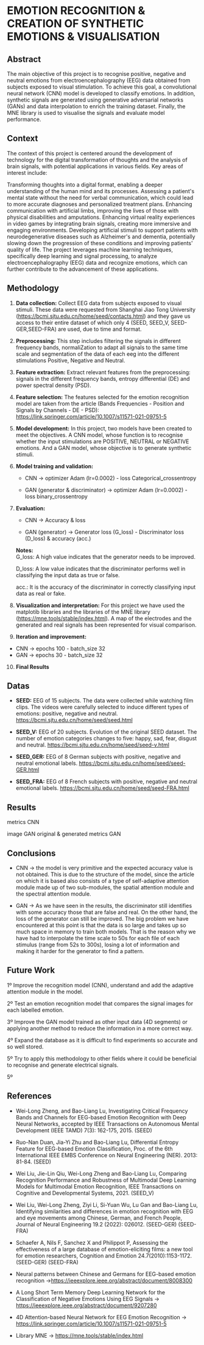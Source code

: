# EMOTION RECOGNITION & CREATION OF SYNTHETIC EMOTIONS & VISUALISATION

## Abstract
The main objective of this project is to recognise positive, negative and neutral emotions from electroencephalography (EEG) data obtained from subjects exposed to visual stimulation. To achieve this goal, a convolutional neural network (CNN) model is developed to classify emotions. In addition, synthetic signals are generated using generative adversarial networks (GANs) and data interpolation to enrich the training dataset. Finally, the MNE library is used to visualise the signals and evaluate model performance.

## Context
The context of this project is centered around the development of technology for the digital transformation of thoughts and the analysis of brain signals, with potential applications in various fields. Key areas of interest include:

Transforming thoughts into a digital format, enabling a deeper understanding of the human mind and its processes.
Assessing a patient's mental state without the need for verbal communication, which could lead to more accurate diagnoses and personalized treatment plans.
Enhancing communication with artificial limbs, improving the lives of those with physical disabilities and amputations.
Enhancing virtual reality experiences in video games by integrating brain signals, creating more immersive and engaging environments.
Developing artificial stimuli to support patients with neurodegenerative diseases such as Alzheimer's and dementia, potentially slowing down the progression of these conditions and improving patients' quality of life.
The project leverages machine learning techniques, specifically deep learning and signal processing, to analyze electroencephalography (EEG) data and recognize emotions, which can further contribute to the advancement of these applications.


## Methodology

1. **Data collection:** Collect EEG data from subjects exposed to visual stimuli. These data were requested from Shanghai Jiao Tong University (https://bcmi.sjtu.edu.cn/home/seed/contacts.html) and they gave us access to their entire dataset of which only 4 (SEED, SEED_V, SEED-GER,SEED-FRA) are used, due to time and format.

2. **Preprocessing:** This step includes filtering the signals in different frequency bands, normaliZation to adapt all signals to the same time scale and segmentation of the data of each eeg into the different stimulations Positive, Negative and Neutral.

3. **Feature extraction:** Extract relevant features from the preprocessing: signals in the different frequency bands, entropy differential (DE) and power spectral density (PSD).

4. **Feature selection:** The features selected for the emotion recognition model are taken from the article (Bands Frequencies - Position and Signals by Channels - DE - PSD): https://link.springer.com/article/10.1007/s11571-021-09751-5

5. **Model development:** In this project, two models have been created to meet the objectives. A CNN model, whose function is to recognise whether the input stimulations are POSITIVE, NEUTRAL or NEGATIVE emotions. And a GAN model, whose objective is to generate synthetic stimuli.

6. **Model training and validation:** 
   - CNN -> optimizer Adam (lr=0.0002) - loss Categorical_crossentropy
   
   - GAN (generator & discriminator) -> optimizer Adam (lr=0.0002) - loss binary_crossentropy 

7. **Evaluation:**
   - CNN -> Accuracy & loss
   
   - GAN (generator) -> Generator loss (G_loss) - Discriminator loss (D_loss) & accuracy (acc.)
   
   **Notes:**  
   G_loss: A high value indicates that the generator needs to be improved.
   
   D_loss: A low value indicates that the discriminator performs well in classifying the input data as true or false.
   
   acc.: It is the accuracy of the discriminator in correctly classifying input data as real or fake.

8. **Visualization and interpretation:** For this project we have used the matplotib libraries and the libraries of the MNE library (https://mne.tools/stable/index.html). A map of the electrodes and the generated and real signals has been represented for visual comparison.

9. **Iteration and improvement:**

  - CNN -> epochs 100 - batch_size 32
  - GAN -> epochs 30 - batch_size 32
  
10. **Final Results**

## Datas

- **SEED:** EEG of 15 subjects. The data were collected while watching film clips. The videos were carefully selected to induce different types of emotions: positive, negative and neutral. https://bcmi.sjtu.edu.cn/home/seed/seed.html

- **SEED_V:** EEG of 20 subjects. Evolution of the original SEED dataset. The number of emotion categories changes to five: happy, sad, fear, disgust and neutral. https://bcmi.sjtu.edu.cn/home/seed/seed-v.html

- **SEED_GER:** EEG of 8 German subjects with positive, negative and neutral emotional labels. https://bcmi.sjtu.edu.cn/home/seed/seed-GER.html

- **SEED_FRA:** EEG of 8 French subjects with positive, negative and neutral emotional labels. https://bcmi.sjtu.edu.cn/home/seed/seed-FRA.html


## Results

metrics CNN

image GAN original & generated
metrics GAN

## Conclusions

 - CNN -> the model is very primitive and the expected accuracy value is not obtained. This is due to the structure of the model, since the article on which it is based also consists of a type of self-adaptive attention module made up of two sub-modules, the spatial attention module and the spectral attention module.

 - GAN -> As we have seen in the results, the discriminator still identifies with some accuracy those that are false and real. On the other hand, the loss of the generator can still be improved. The big problem we have encountered at this point is that the data is so large and takes up so much space in  memory to train both models. That is the reason why we have had to interpolate the time scale to 50s for each file of each stimulus (range from 52s to 300s), losing a lot of information and making it harder for the generator to find a pattern.


## Future Work

1º Improve the recognition model (CNN), understand and add the adaptive attention module in the model.

2º Test an emotion recognition model that compares the signal images for each labelled emotion.

3º Improve the GAN model trained as other input data (4D segments) or applying another method to reduce the information in a more correct way.

4º Expand the database as it is difficult to find experiments so accurate and so well stored.

5º Try to apply this methodology to other fields where it could be beneficial to recognise and generate electrical signals.

5º 

## References

- Wei-Long Zheng, and Bao-Liang Lu, Investigating Critical Frequency Bands and Channels for EEG-based Emotion Recognition with Deep Neural Networks, accepted by IEEE Transactions on Autonomous Mental Development (IEEE TAMD) 7(3): 162-175, 2015. (SEED)

- Ruo-Nan Duan, Jia-Yi Zhu and Bao-Liang Lu, Differential Entropy Feature for EEG-based Emotion Classification, Proc. of the 6th International IEEE EMBS Conference on Neural Engineering (NER). 2013: 81-84. (SEED)

- Wei Liu, Jie-Lin Qiu, Wei-Long Zheng and Bao-Liang Lu, Comparing Recognition Performance and Robustness of Multimodal Deep Learning Models for Multimodal Emotion Recognition, IEEE Transactions on Cognitive and Developmental Systems, 2021. (SEED_V)

- Wei Liu, Wei-Long Zheng, Ziyi Li, Si-Yuan Wu, Lu Gan and Bao-Liang Lu, Identifying similarities and differences in emotion recognition with EEG and eye movements among Chinese, German, and French People, Journal of Neural Engineering 19.2 (2022): 026012. (SEED-GER) (SEED-FRA)

- Schaefer A, Nils F, Sanchez X and Philippot P, Assessing the effectiveness of a large database of emotion-eliciting films: a new tool for emotion researchers, Cognition and Emotion 24.7(2010):1153-1172. (SEED-GER) (SEED-FRA)

- Neural patterns between Chinese and Germans for EEG-based emotion recognition ->https://ieeexplore.ieee.org/abstract/document/8008300

- A Long Short Term Memory Deep Learning Network for the Classification of Negative Emotions Using EEG Signals -> https://ieeexplore.ieee.org/abstract/document/9207280

- 4D Attention-based Neural Network for EEG Emotion Recognition -> https://link.springer.com/article/10.1007/s11571-021-09751-5

- Library MNE -> https://mne.tools/stable/index.html

